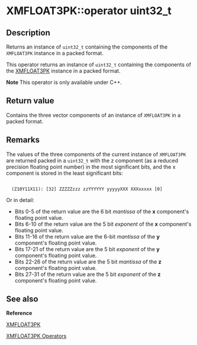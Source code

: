 # XMFLOAT3PK::operator uint32_t

## Description

Returns an instance of `uint32_t` containing the components of the
`XMFLOAT3PK` instance in a packed format.

This operator returns an instance of `uint32_t` containing the components of the
[XMFLOAT3PK](https://learn.microsoft.com/windows/desktop/api/directxpackedvector/ns-directxpackedvector-xmfloat3pk) instance in a packed format.

**Note** This operator is only available under C++.

## Return value

Contains the three vector components of an instance of
`XMFLOAT3PK` in a packed format.

## Remarks

The values of the three components of the current instance of `XMFLOAT3PK` are
returned packed in a `uint32_t` with the z component (as a reduced precision floating
point number) in the most significant bits, and the x component is stored in the least
significant bits:

```

  (Z10Y11X11): [32] ZZZZZzzz zzYYYYYY yyyyyXXX XXXxxxxx [0]

```

Or in detail:

* Bits 0-5 of the return value are the 6 bit *mantissa* of the
  **x** component's floating point value.
* Bits 6-10 of the return value are the 5 bit *exponent* of the
  **x** component's floating point value.
* Bits 11-16 of the return value are the 6-bit *mantissa* of the
  **y** component's floating point value.
* Bits 17-21 of the return value are the 5 bit *exponent* of the
  **y** component's floating point value.
* Bits 22-26 of the return value are the 5 bit *mantissa* of the
  **z** component's floating point value.
* Bits 27-31 of the return value are the 5 bit *exponent* of the
  **z** component's floating point value.

## See also

**Reference**

[XMFLOAT3PK](https://learn.microsoft.com/windows/desktop/api/directxpackedvector/ns-directxpackedvector-xmfloat3pk)

[XMFLOAT3PK Operators](https://learn.microsoft.com/windows/desktop/dxmath/ovw-xmfloat3pk-operators)